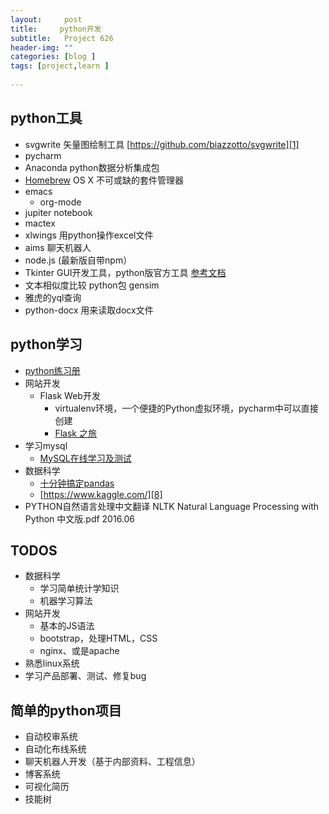 ```yaml
---
layout:     post
title:     python开发
subtitle:   Project 626
header-img: ""
categories: [blog ]
tags: [project,learn ]
 
---
```


## python工具
- svgwrite 矢量图绘制工具 [https://github.com/biazzotto/svgwrite][1]
- pycharm
- Anaconda python数据分析集成包
- [Homebrew][2] OS X 不可或缺的套件管理器
- emacs
	- org-mode
- jupiter notebook
- mactex
- xlwings 用python操作excel文件
- aims 聊天机器人
- node.js (最新版自带npm）
- Tkinter GUI开发工具，python版官方工具 [参考文档][3]
- 文本相似度比较 python包 gensim
- 雅虎的yql查询
- python-docx 用来读取docx文件


## python学习
- [python练习册][4]
- 网站开发
	- Flask Web开发
		- virtualenv环境，一个便捷的Python虚拟环境，pycharm中可以直接创建
		- [Flask 之旅][5]
- 学习mysql
	- [MySQL在线学习及测试][6]
- 数据科学
	- [十分钟搞定pandas][7]
	- [https://www.kaggle.com/][8]
- PYTHON自然语言处理中文翻译 NLTK Natural Language Processing with Python 中文版.pdf 2016.06

## TODOS
- 数据科学
	 - 学习简单统计学知识
	- 机器学习算法
- 网站开发
	- 基本的JS语法
	- bootstrap，处理HTML，CSS
	- nginx、或是apache
- 熟悉linux系统
- 学习产品部署、测试、修复bug

## 简单的python项目
- 自动校审系统
- 自动化布线系统
- 聊天机器人开发（基于内部资料、工程信息）
- 博客系统
- 可视化简历
- 技能树

[1]:	https://github.com/biazzotto/svgwrite "https://github.com/biazzotto/svgwrite"
[2]:	http://brew.sh/index_zh-cn.html
[3]:	http://effbot.org/tkinterbook/
[4]:	https://github.com/Yixiaohan/show-me-the-code
[5]:	https://spacewander.github.io/explore-flask-zh/14-deployment.html
[6]:	http://sqlzoo.net/wiki/SQL_Tutorial
[7]:	http://www.shizhuolin.com/2015/04/19/978.html
[8]:	https://www.kaggle.com/